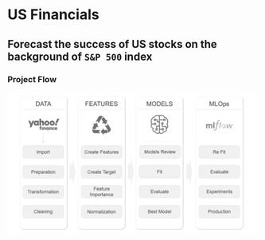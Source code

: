 # US Financials

## Forecast the success of US stocks on the background of `S&P 500` index

### Project Flow

![project flow](pics/flow.png)